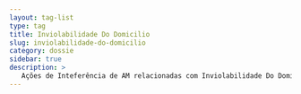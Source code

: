 ```yaml
---
layout: tag-list
type: tag
title: Inviolabilidade Do Domicilio
slug: inviolabilidade-do-domicilio
category: dossie
sidebar: true
description: >
   Ações de Inteferência de AM relacionadas com Inviolabilidade Do Domicilio
---
```

